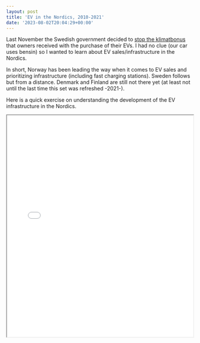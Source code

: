 ```yaml
---
layout: post
title: 'EV in the Nordics, 2010-2021'
date: '2023-08-02T20:04:29+00:00'
---
```


Last November the Swedish government decided to [stop the klimatbonus](https://www.svt.se/nyheter/regeringen-slopar-klimatbonus-for-elbilar) that owners received with the purchase of their EVs. I had no clue (our car uses bensin) so I wanted to learn about EV sales/infrastructure in the Nordics.

In short, Norway has been leading the way when it comes to EV sales and prioritizing infrastructure (including fast charging stations). Sweden follows but from a distance. Denmark and Finland are still not there yet (at least not until the last time this set was refreshed -2021-).

Here is a quick exercise on understanding the development of the EV infrastructure in the Nordics.


<iframe src="/assets/notebooks/IEA.html" width="100%" height="600px"></iframe>



